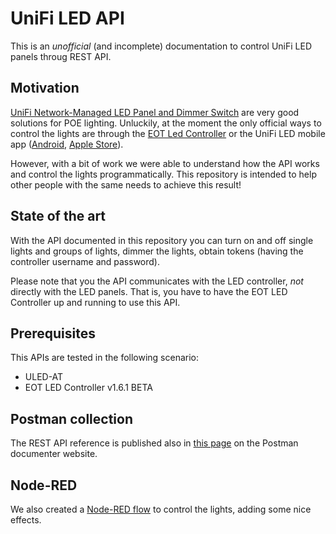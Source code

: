 # UniFi LED API

This is an _unofficial_ (and incomplete) documentation to control UniFi LED panels throug REST API.

## Motivation
[UniFi Network-Managed LED Panel and Dimmer Switch](https://unifi-led.ui.com/) are very good solutions for POE lighting. Unluckily, at the moment the only official ways to control the lights are through the [EOT Led Controller](https://github.com/ubiquiti/eot-controller) or the UniFi LED mobile app ([Android](https://play.google.com/store/apps/details?id=com.ubnt.unifi.official&hl=it), [Apple Store](https://apps.apple.com/us/app/unifi-led/id1384397383)).

However, with a bit of work we were able to understand how the API works and control the lights programmatically. This repository is intended to help other people with the same needs to achieve this result!

## State of the art
With the API documented in this repository you can turn on and off single lights and groups of lights, dimmer the lights, obtain tokens (having the controller username and password).

Please note that you the API communicates with the LED controller, _not_ directly with the LED panels. That is, you have to have the EOT LED Controller up and running to use this API.

## Prerequisites
This APIs are tested in the following scenario:
- ULED-AT
- EOT LED Controller v1.6.1 BETA

## Postman collection
The REST API reference is published also in [this page](https://documenter.getpostman.com/view/1477209/SWT7BKDA?version=latest) on the Postman documenter website.

## Node-RED
We also created a [Node-RED flow](node-red/flow.json) to control the lights, adding some nice effects.




